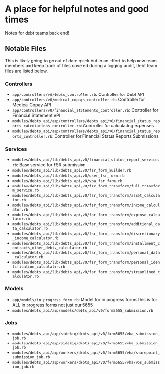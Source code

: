 # A place for helpful notes and good times
Notes for debt teams back end!


## Notable Files
This is likely going to go out of date quick but in an effort to help new team members and keep track of files covered during a logging audit, Debt team files are listed below.

### Controllers
- `app/controllers/v0/debts_controller.rb`: Controller for Debt API
- `app/controllers/v0/medical_copays_controller.rb`: Controller for Medical Copay API
- `app/controllers/v0/financial_statements_controller.rb`: Controller for Financial Statement API
- `modules/debts_api/app/controllers/debts_api/v0/financial_status_reports_calculations_controller.rb`: Controller for calculating expenses
- `modules/debts_api/app/controllers/debts_api/v0/financial_status_reports_controller.rb`: Controller for Financial Status Reports Submissions

### Services
- `modules/debts_api/lib/debts_api/v0/financial_status_report_service.rb`: Base service for FSR submission
- `modules/debts_api/lib/debts_api/v0/fsr_form_builder.rb`
- `modules/debts_api/lib/debts_api/v0/user_fsr_form.rb`
- `modules/debts_api/lib/debts_api/v0/vba_fsr_form.rb`
- `modules/debts_api/lib/debts_api/v0/fsr_form_transform/full_transform_service.rb`
- `modules/debts_api/lib/debts_api/v0/fsr_form_transform/asset_calculator.rb`
- `modules/debts_api/lib/debts_api/v0/fsr_form_transform/income_calculator.rb`
- `modules/debts_api/lib/debts_api/v0/fsr_form_transform/expense_calculator.rb`
- `modules/debts_api/lib/debts_api/v0/fsr_form_transform/additional_data_calculator.rb`
- `modules/debts_api/lib/debts_api/v0/fsr_form_transform/discretionary_income_calculator.rb`
- `modules/debts_api/lib/debts_api/v0/fsr_form_transform/installment_contracts_other_debts_calculator.rb`
- `modules/debts_api/lib/debts_api/v0/fsr_form_transform/personal_data_calculator.rb`
- `modules/debts_api/lib/debts_api/v0/fsr_form_transform/personal_identification_calculator.rb`
- `modules/debts_api/lib/debts_api/v0/fsr_form_transform/streamlined_calculator.rb`

### Models
- `app/models/in_progress_form.rb`: Model for in progress forms this is for ALL in progress forms not just our 5655
- `modules/debts_api/app/models/debts_api/v0/form5655_submission.rb`

### Jobs
- `modules/debts_api/app/sidekiq/debts_api/v0/form5655/vba_submission_job.rb`
- `modules/debts_api/app/sidekiq/debts_api/v0/form5655/vha_submission_job.rb`
- `modules/debts_api/app/workers/debts_api/v0/form5655/vha/sharepoint_submission_job.rb`
- `modules/debts_api/app/workers/debts_api/v0/form5655/vha/vbs_submission_job.rb`
